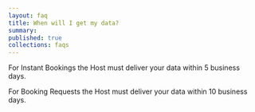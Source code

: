```yaml
---
layout: faq
title: When will I get my data?
summary: 
published: true
collections: faqs
---
```


For Instant Bookings the Host must deliver your data within 5 business days.

For Booking Requests the Host must deliver your data within 10 business days.
